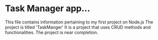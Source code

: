 # Task Manager app...
This file contains information pertaining to my first project on Node.js
The project is titled 'TaskManger'
It is a project that uses CRUD methods and functionalities.
The project is near completion.
